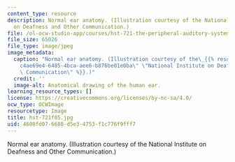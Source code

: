 ```yaml
---
content_type: resource
description: Normal ear anatomy. (Illustration courtesy of the National Institute
  on Deafness and Other Communication.)
file: /ol-ocw-studio-app/courses/hst-721-the-peripheral-auditory-system-fall-2005/4608fd076688d5e34753f1c776f9fff7_hst-721f05.jpg
file_size: 65026
file_type: image/jpeg
image_metadata:
  caption: "Normal ear anatomy. (Illustration courtesy of the\_{{% resource_link \"\
    c4ae69e4-6485-4bca-aee6-b876be01e0ba\" \"National Institute on Deafness and Other\
    \ Communication\" %}}.)"
  credit: ''
  image-alt: Anatomical drawing of the human ear.
learning_resource_types: []
license: https://creativecommons.org/licenses/by-nc-sa/4.0/
ocw_type: OCWImage
resourcetype: Image
title: hst-721f05.jpg
uid: 4608fd07-6688-d5e3-4753-f1c776f9fff7
---
```

Normal ear anatomy. (Illustration courtesy of the National Institute on Deafness and Other Communication.)